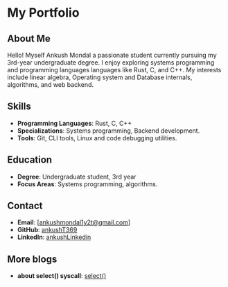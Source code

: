 # My Portfolio

## About Me
Hello! Myself Ankush Mondal a passionate student currently pursuing my 3rd-year undergraduate degree. I enjoy exploring systems programming and programming languages languages like Rust, C, and C++. My interests include linear algebra, Operating system and Database internals, algorithms, and web backend.

## Skills
- **Programming Languages**: Rust, C, C++
- **Specializations**: Systems programming, Backend development.
- **Tools**: Git, CLI tools, Linux and code debugging utilities.

## Education
- **Degree**: Undergraduate student, 3rd year
- **Focus Areas**: Systems programming, algorithms.

## Contact
- **Email**: [ankushmondal1y2t@gmail.com]
- **GitHub**: [ankushT369](https://github.com/ankushT369)
- **LinkedIn**: [ankushLinkedin](https://linkedin.com/in/ankush-mondal-51814b256)

## More blogs
- **about select() syscall**: [select()](https://ankusht369.github.io/blogs/select.html)
